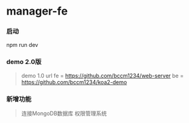 # manager-fe

### 启动
npm run dev

### demo 2.0版
> demo 1.0 url 
> fe = https://github.com/bccm1234/web-server
> be = https://github.com/bccm1234/koa2-demo

### 新增功能
> 连接MongoDB数据库
> 权限管理系统
